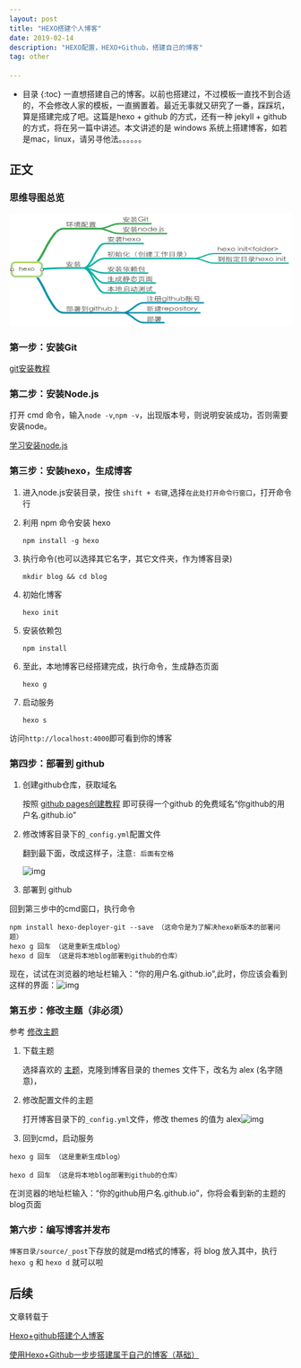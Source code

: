 ```yaml
---
layout: post
title: "HEXO搭建个人博客"
date: 2019-02-14
description: "HEXO配置，HEXO+Github，搭建自己的博客"
tag: other

---
```

* 目录
{:toc}
​	一直想搭建自己的博客。以前也搭建过，不过模板一直找不到合适的，不会修改人家的模板，一直搁置着。最近无事就又研究了一番，踩踩坑，算是搭建完成了吧。这篇是hexo + github 的方式，还有一种 jekyll + github 的方式，将在另一篇中讲述。本文讲述的是 windows 系统上搭建博客，如若是mac，linux，请另寻他法。。。。。。



## 正文

###  思维导图总览

<img src="/images/posts/hexo/1.png" height="200" width="600"> 

### 第一步：安装Git

[git安装教程](https://blog.csdn.net/monica1_1/article/details/80886048)

### 第二步：安装Node.js

打开 cmd 命令，输入`node -v`,`npm -v`，出现版本号，则说明安装成功，否则需要安装node。

[学习安装node.js](https://www.jianshu.com/p/05096f07b34c)

### 第三步：安装hexo，生成博客

1. 进入node.js安装目录，按住 `shift + 右键`,选择`在此处打开命令行窗口`，打开命令行

2. 利用 npm  命令安装 hexo

   ```
   npm install -g hexo
   ```

3. 执行命令(也可以选择其它名字，其它文件夹，作为博客目录)

   ```
   mkdir blog && cd blog
   ```

4. 初始化博客

   ```
   hexo init
   ```

5. 安装依赖包

   ```
   npm install
   ```

6. 至此，本地博客已经搭建完成，执行命令，生成静态页面

   ```
   hexo g
   ```

7. 启动服务

   ```
   hexo s
   ```

访问`http://localhost:4000`即可看到你的博客

### 第四步：部署到 github

1. 创建github仓库，获取域名

   按照 [github pages创建教程](https://www.jianshu.com/p/05096f07b34c) 即可获得一个github 的免费域名“你github的用户名.github.io”

2. 修改博客目录下的`_config.yml`配置文件

   翻到最下面，改成这样子，注意`: 后面有空格`

   ![img](https://upload-images.jianshu.io/upload_images/12686502-5b9cc1aa61677e1d.png?imageMogr2/auto-orient/strip%7CimageView2/2/w/554)

   

3. 部署到 github

回到第三步中的cmd窗口，执行命令

```
npm install hexo-deployer-git --save （这命令是为了解决hexo新版本的部署问题）  
hexo g 回车 （这是重新生成blog） 
hexo d 回车 （这是将本地blog部署到github的仓库）
```

现在，试试在浏览器的地址栏输入：“你的用户名.github.io”,此时，你应该会看到这样的界面：![img](https://upload-images.jianshu.io/upload_images/12686502-1a8eec4fa85f5c40.png?imageMogr2/auto-orient/strip%7CimageView2/2/w/554)

### 第五步：修改主题（非必须）

参考 [修改主题](https://www.jianshu.com/p/05096f07b34c)

1. 下载主题

   选择喜欢的 [主题](https://github.com/hexojs/hexo/wiki/Themes)，克隆到博客目录的 themes 文件下，改名为 alex (名字随意)，

2. 修改配置文件的主题

   打开博客目录下的`_config.yml`文件，修改 themes 的值为 alex![img](https://upload-images.jianshu.io/upload_images/12686502-5c58d0e91f05af7e.png?imageMogr2/auto-orient/strip%7CimageView2/2/w/554)

3. 回到cmd，启动服务

```
hexo g 回车 （这是重新生成blog）

hexo d 回车 （这是将本地blog部署到github的仓库）
```

在浏览器的地址栏输入：“你的github用户名.github.io”，你将会看到新的主题的blog页面

### 第六步：编写博客并发布

`博客目录/source/_post`下存放的就是md格式的博客，将 blog 放入其中，执行`hexo g` 和 `hexo d` 就可以啦



## 后续

文章转载于  

 [Hexo+github搭建个人博客](https://www.jianshu.com/p/05096f07b34c) 

[使用Hexo+Github一步步搭建属于自己的博客（基础）](https://www.cnblogs.com/fengxiongZz/p/7707219.html)

